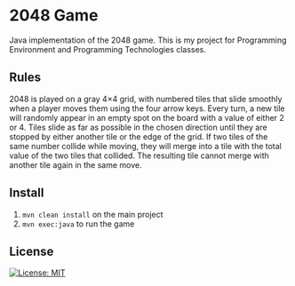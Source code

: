 # 2048 Game
Java implementation of the 2048 game. This is my project for Programming Environment
and Programming Technologies classes.

## Rules
2048 is played on a gray 4×4 grid, with numbered tiles that 
slide smoothly when a player moves them using the four arrow keys. 
Every turn, a new tile will randomly appear in an empty spot on the 
board with a value of either 2 or 4. Tiles slide as far as possible 
in the chosen direction until they are stopped by either another 
tile or the edge of the grid. If two tiles of the same number 
collide while moving, they will merge into a tile with the total 
value of the two tiles that collided. The resulting tile cannot 
merge with another tile again in the same move. 

## Install
 1. `mvn clean install` on the main project
 2. `mvn exec:java` to run the game

## License
[![License: MIT](https://img.shields.io/badge/License-MIT-yellow.svg)](https://opensource.org/licenses/MIT)
